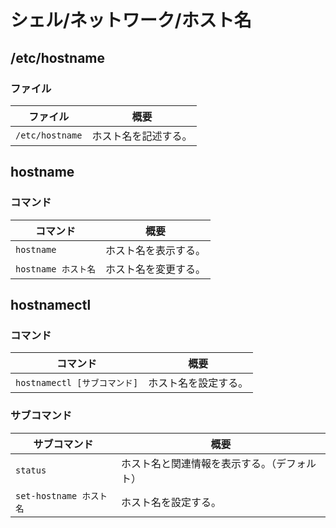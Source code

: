 # シェル/ネットワーク/ホスト名

## /etc/hostname

### ファイル

| ファイル        | 概要                 |
| --------------- | -------------------- |
| `/etc/hostname` | ホスト名を記述する。 |

## hostname

### コマンド

| コマンド            | 概要                 |
| ------------------- | -------------------- |
| `hostname`          | ホスト名を表示する。 |
| `hostname ホスト名` | ホスト名を変更する。 |

## hostnamectl

### コマンド

| コマンド                     | 概要                 |
| ---------------------------- | -------------------- |
| `hostnamectl [サブコマンド]` | ホスト名を設定する。 |

### サブコマンド

| サブコマンド            | 概要                                         |
| ----------------------- | -------------------------------------------- |
| `status`                | ホスト名と関連情報を表示する。（デフォルト） |
| `set-hostname ホスト名` | ホスト名を設定する。                         |
